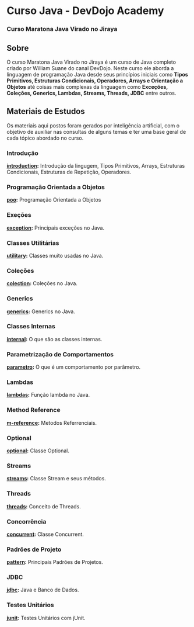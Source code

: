 # Curso Java - DevDojo Academy
 
### Curso Maratona Java Virado no Jiraya

## Sobre 

O curso Maratona Java Virado no Jiraya é um curso de Java completo criado por William Suane do canal DevDojo. Neste curso ele aborda a linguagem de programação Java desde seus princípios iniciais como **Tipos Primitivos, Estruturas Condicionais, Operadores, Arrays e Orientação a Objetos** até coisas mais complexas da linguagem como **Exceções, Coleções, Generics, Lambdas, Streams, Threads, JDBC** entre outros. 

## Materiais de Estudos

Os materiais aqui postos foram gerados por inteligência artificial, com o objetivo de auxiliar nas consultas de alguns temas e ter uma base geral de cada tópico abordado no curso.

### Introdução
**[introduction](https://drive.google.com/drive/folders/1xJ7ObM3UHGVRKJO932AlhaCAgFd7y7fp?usp=drive_link "Drive"):**
Introdução da lingugem, Tipos Primitivos, Arrays, Estruturas Condicionais, Estruturas de Repetição, Operadores.

### Programação Orientada a Objetos
**[poo](https://drive.google.com/drive/folders/10hlRwPwShJyZsZC9MslW5quPWDmtlx6i?usp=drive_link "Drive"):** 
Programação Orientada a Objetos

### Exeções
**[exception](https://drive.google.com/drive/folders/1w9IJbk2zEQsOYbYtyvdpQfH61bsOZD5_?usp=drive_link "Drive"):**
Principais exceções no Java.

### Classes Utilitárias
**[utilitary](https://drive.google.com/drive/folders/1nEs0F4kehrgXtf6LzmAn6-kSuy1e4JyW?usp=drive_link "Drive"):**
Classes muito usadas no Java.

### Coleções
**[colection](https://drive.google.com/drive/folders/1nOphNoftuxrpMlDfek4-y7cOIy9EzjRi?usp=drive_link "Drive"):**
Coleções no Java.

### Generics
**[generics](https://drive.google.com/drive/folders/1IKVn60pW08KCTj4hf5vabVIV8QWy53rz?usp=drive_link "Drive"):**
Generics no Java.

### Classes Internas
**[internal](https://drive.google.com/drive/folders/1h9XhmGe1tmtGA5-MU2nJ2i5PI7-bcpul?usp=drive_link "Drive"):**
O que são as classes internas.

### Parametrização de Comportamentos
**[parametro](https://drive.google.com/drive/folders/1xnR_gDIT5YBldcBn6kt6ojXxI9xgLZO-?usp=drive_link "Drive"):**
O que é um comportamento por parâmetro.

### Lambdas
**[lambdas](https://drive.google.com/drive/folders/1IZboJ_piqfB8tcaC9kUnIUXH6aZRbhg9?usp=drive_link "Drive"):**
Função lambda no Java.

### Method Reference
**[m-reference](https://drive.google.com/drive/folders/1UH4kOI7i5Fc2JfN8fTvCABN-Kv5Gdk3d?usp=drive_link "Drive"):**
Metodos Referrenciais.

### Optional
**[optional](https://drive.google.com/drive/folders/1xKMudOo2Bh_MUCgqOsvX6ksS2uCmmv-V?usp=drive_link "Drive"):**
Classe Optional.

### Streams
**[streams](https://drive.google.com/drive/folders/1Fgn5-5zAPxWPCh_PniYeRWNflcI5VYHp?usp=drive_link "Drive"):**
Classe Stream e seus métodos.

### Threads
**[threads](https://drive.google.com/drive/folders/1kmqvI8-yX8Qsmj-fZ3Kx9El-pEg86qEv?usp=drive_link "Drive"):**
Conceito de Threads.

### Concorrência
**[concurrent](https://drive.google.com/drive/folders/1oMEIgHWextFuWkRdXOrOYkGckGAkSSVR?usp=drive_link "Drive"):**
Classe Concurrent.

### Padrões de Projeto
**[pattern](https://drive.google.com/drive/folders/18IRqFtBjx-SjwfVyAg5Ui6aa9PZWqswY?usp=drive_link "Drive"):**
Principais Padrões de Projetos.

### JDBC
**[jdbc](https://drive.google.com/drive/folders/1f9bmSbKR85a3pLCIP3BH65gvXkK0Fua_?usp=drive_link "Drive"):**
Java e Banco de Dados.

### Testes Unitários
**[junit](https://drive.google.com/drive/folders/1vIkwc2dhU-SRlnwBIBXyKkE-ZjWOAZ4u?usp=drive_link "Drive"):**
Testes Unitários com jUnit.

